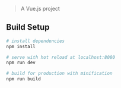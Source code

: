> A Vue.js project

## Build Setup

``` bash
# install dependencies
npm install

# serve with hot reload at localhost:8080
npm run dev

# build for production with minification
npm run build
```
